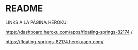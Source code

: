 # README
 

LINKS A LA PÁGINA HEROKU:

https://dashboard.heroku.com/apps/floating-springs-82174 / 

https://floating-springs-82174.herokuapp.com/